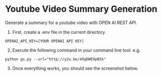 # Youtube Video Summary Generation
Generate a summary for a youtube video with OPEN AI REST API.

1. First, create a .env file in the current directory.
```
OPENAI_API_KEY=[YOUR OPENAI API KEY]
```

2. Execute the following command in your command line tool. e.g. 

```
python gs.py --url="http://y2u.be/49gDWE9pB5k"
```

3. Once everything works, you should see the screenshot below.

   
